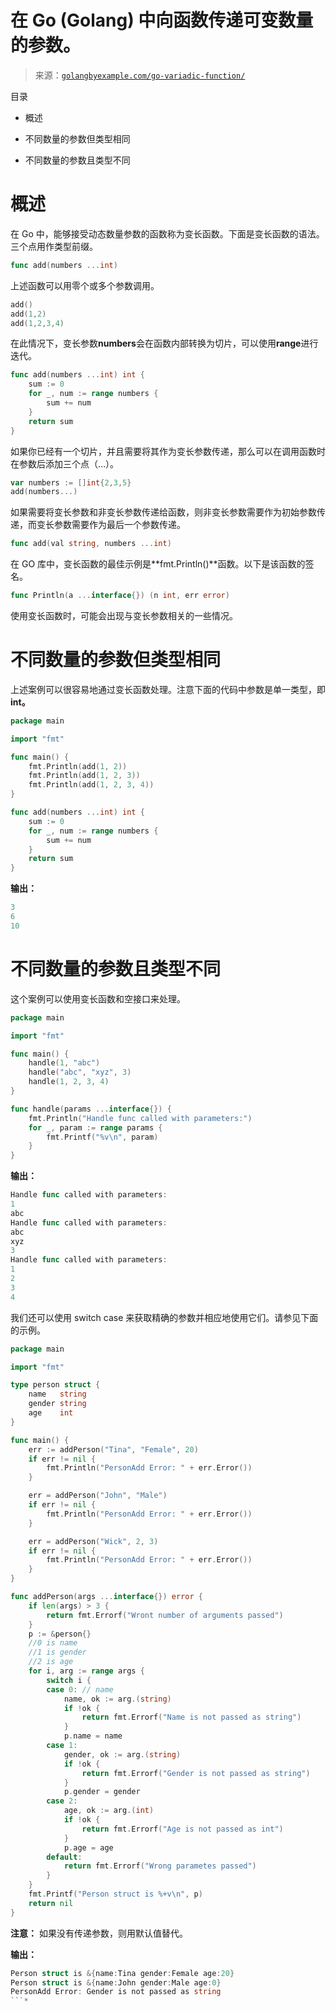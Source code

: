 <!--yml

类别：未分类

日期：2024-10-13 06:11:06

-->

# 在 Go (Golang) 中向函数传递可变数量的参数。

> 来源：[`golangbyexample.com/go-variadic-function/`](https://golangbyexample.com/go-variadic-function/)

目录

+   概述

+   不同数量的参数但类型相同

+   不同数量的参数且类型不同

# 概述

在 Go 中，能够接受动态数量参数的函数称为变长函数。下面是变长函数的语法。三个点用作类型前缀。

```go
func add(numbers ...int)
```

上述函数可以用零个或多个参数调用。

```go
add()
add(1,2)
add(1,2,3,4)
```

在此情况下，变长参数**numbers**会在函数内部转换为切片，可以使用**range**进行迭代。

```go
func add(numbers ...int) int {
    sum := 0
    for _, num := range numbers {
        sum += num
    }
    return sum
}
```

如果你已经有一个切片，并且需要将其作为变长参数传递，那么可以在调用函数时在参数后添加三个点（…）。

```go
var numbers := []int{2,3,5}
add(numbers...)
```

如果需要将变长参数和非变长参数传递给函数，则非变长参数需要作为初始参数传递，而变长参数需要作为最后一个参数传递。

```go
func add(val string, numbers ...int)
```

在 GO 库中，变长函数的最佳示例是**fmt.Println()**函数。以下是该函数的签名。

```go
func Println(a ...interface{}) (n int, err error) 
```

使用变长函数时，可能会出现与变长参数相关的一些情况。

# **不同数量的参数但类型相同**

上述案例可以很容易地通过变长函数处理。注意下面的代码中参数是单一类型，即**int。**

```go
package main

import "fmt"

func main() {
    fmt.Println(add(1, 2))
    fmt.Println(add(1, 2, 3))
    fmt.Println(add(1, 2, 3, 4))
}

func add(numbers ...int) int {
    sum := 0
    for _, num := range numbers {
        sum += num
    }
    return sum
}
```

**输出：**

```go
3
6
10
```

# **不同数量的参数且类型不同**

这个案例可以使用变长函数和空接口来处理。

```go
package main

import "fmt"

func main() {
    handle(1, "abc")
    handle("abc", "xyz", 3)
    handle(1, 2, 3, 4)
}

func handle(params ...interface{}) {
    fmt.Println("Handle func called with parameters:")
    for _, param := range params {
        fmt.Printf("%v\n", param)
    }
}
```

**输出：**

```go
Handle func called with parameters:
1
abc
Handle func called with parameters:
abc
xyz
3
Handle func called with parameters:
1
2
3
4
```

我们还可以使用 switch case 来获取精确的参数并相应地使用它们。请参见下面的示例。

```go
package main

import "fmt"

type person struct {
    name   string
    gender string
    age    int
}

func main() {
    err := addPerson("Tina", "Female", 20)
    if err != nil {
        fmt.Println("PersonAdd Error: " + err.Error())
    }

    err = addPerson("John", "Male")
    if err != nil {
        fmt.Println("PersonAdd Error: " + err.Error())
    }

    err = addPerson("Wick", 2, 3)
    if err != nil {
        fmt.Println("PersonAdd Error: " + err.Error())
    }
}

func addPerson(args ...interface{}) error {
    if len(args) > 3 {
        return fmt.Errorf("Wront number of arguments passed")
    }
    p := &person{}
    //0 is name
    //1 is gender
    //2 is age
    for i, arg := range args {
        switch i {
        case 0: // name
            name, ok := arg.(string)
            if !ok {
                return fmt.Errorf("Name is not passed as string")
            }
            p.name = name
        case 1:
            gender, ok := arg.(string)
            if !ok {
                return fmt.Errorf("Gender is not passed as string")
            }
            p.gender = gender
        case 2:
            age, ok := arg.(int)
            if !ok {
                return fmt.Errorf("Age is not passed as int")
            }
            p.age = age
        default:
            return fmt.Errorf("Wrong parametes passed")
        }
    }
    fmt.Printf("Person struct is %+v\n", p)
    return nil
}
```

**注意：** 如果没有传递参数，则用默认值替代。

**输出：**

```go
Person struct is &{name:Tina gender:Female age:20}
Person struct is &{name:John gender:Male age:0}
PersonAdd Error: Gender is not passed as string
```*
